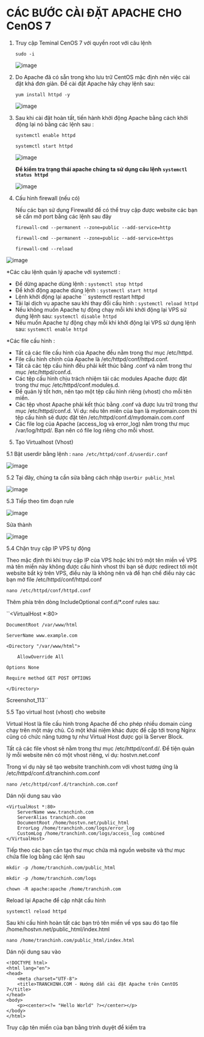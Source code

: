 # CÁC BƯỚC CÀI ĐẶT APACHE CHO CenOS 7

1. Truy cập Teminal CenOS 7 với quyền root với câu lệnh 

   `` sudo -i ``
   
   ![image](https://user-images.githubusercontent.com/97047640/168954554-5bcb3eb6-9767-4ceb-b37e-a57caa94cba8.png)

2. Do Apache đã có sẵn trong kho lưu trữ CentOS mặc định nên việc cài đặt khá đơn giản. Để cài đặt Apache hãy chạy lệnh sau:

   `` yum install httpd -y ``
   
   ![image](https://user-images.githubusercontent.com/97047640/168954874-024db8a4-8a23-48c7-8cba-2e1949a36607.png)

3. Sau khi cài đặt hoàn tất, tiến hành khởi động Apache bằng cách khởi động lại nó bằng các lệnh sau :

   `` systemctl enable httpd ``

   `` systemctl start httpd ``
   
   ![image](https://user-images.githubusercontent.com/97047640/168955130-cecdd341-7d5b-4309-91ef-99cb8c281859.png)

   **Để kiểm tra trạng thái apache chúng ta sử dụng câu lệnh `` systemctl status httpd ``**
   
   ![image](https://user-images.githubusercontent.com/97047640/168955368-5d983a40-c2b4-4ac7-a6c1-7b20cb431fd8.png)

4. Cấu hình firewall (nếu có)

   Nếu các bạn sử dụng Firewalld để có thể truy cập được website các bạn sẽ cần mở port bằng các lệnh sau đây

   `` firewall-cmd --permanent --zone=public --add-service=http ``

   `` firewall-cmd --permanent --zone=public --add-service=https ``

   `` firewall-cmd --reload ``

![image](https://user-images.githubusercontent.com/97047640/168955960-5a8af638-7368-49b2-9869-04fcf0d75b33.png)

*Các câu lệnh quản lý apache với systemctl :
   
   - Để dừng apache dùng lệnh : `` systemctl stop httpd ``
   - Để khởi động apache dùng lệnh : `` systemctl start httpd ``
   - Lệnh khởi động lại apache `` systemctl restart httpd
   - Tải lại dịch vụ apache sau khi thay đổi cấu hình : `` systemctl reload httpd ``
   - Nếu không muốn Apache tự động chạy mỗi khi khởi động lại VPS sử dụng lệnh sau: ``systemctl disable httpd ``
   - Nếu muốn Apache tự động chạy mỗi khi khởi động lại VPS sử dụng lệnh sau: ``systemctl enable httpd``

*Các file cấu hình :

   - Tất cả các file cấu hình của Apache đều nằm trong thư mục /etc/httpd.
   - File cấu hình chính của Apache là /etc/httpd/conf/httpd.conf.
   - Tất cả các tệp cấu hình đều phải kết thúc bằng .conf và nằm trong thư mục /etc/httpd/conf.d.
   - Các tệp cấu hình chịu trách nhiệm tải các modules Apache được đặt trong thư mục /etc/httpd/conf.modules.d.
   - Để quản lý tốt hơn, nên tạo một tệp cấu hình riêng (vhost) cho mỗi tên miền.
   - Các tệp vhost Apache phải kết thúc bằng .conf và được lưu trữ trong thư mục /etc/httpd/conf.d. Ví dụ: nếu tên miền của bạn là mydomain.com thì tệp cấu hình sẽ được đặt tên /etc/httpd/conf.d/mydomain.com.conf
   - Các file log của Apache (access_log và error_log) nằm trong thư mục /var/log/httpd/. Bạn nên có file log riêng cho mỗi vhost.

5. Tạo Virtualhost (Vhost)

5.1 Bật userdir bằng lệnh : ``nano /etc/httpd/conf.d/userdir.conf``

![image](https://user-images.githubusercontent.com/97047640/168957776-ee84a24f-1778-41b1-a450-b5722458d57a.png)

5.2 Tại đây, chúng ta cần sửa bằng cách nhập ``UserDir public_html``

![image](https://user-images.githubusercontent.com/97047640/168958008-1a7ea1c8-8ae4-4c33-8f7f-d6e6ff35338c.png)

5.3 Tiếp theo tìm đoạn rule 

![image](https://user-images.githubusercontent.com/97047640/168958415-f0d9a167-9bd7-4bde-b8b7-f2a24d423905.png)

Sửa thành 

![image](https://user-images.githubusercontent.com/97047640/168958554-b0fb0403-a35f-42d1-8dfe-1fd638f7cac5.png)

5.4 Chặn truy cập IP VPS tự động 

Theo mặc định thì khi truy cập IP của VPS hoặc khi trỏ một tên miền về VPS mà tên miền này không được cấu hình vhost thì bạn sẽ được redirect tới một website bất kỳ trên VPS, điều này là không nên và để hạn chế điều này các bạn mở file /etc/httpd/conf/httpd.conf

   `` nano /etc/httpd/conf/httpd.conf ``

Thêm phía trên dòng IncludeOptional conf.d/*.conf rules sau:
   
``<VirtualHost *:80>

	DocumentRoot /var/www/html
  
	ServerName www.example.com
  
	<Directory "/var/www/html">
  
		AllowOverride All
    
    Options None
    
    Require method GET POST OPTIONS
    
	</Directory>
  
</VirtualHost>
Screenshot_113``

5.5 Tạo virtual host (vhost) cho website

Virtual Host là file cấu hình trong Apache để cho phép nhiều domain cùng chạy trên một máy chủ. Có một khái niệm khác được đề cập tới trong Nginx cũng có chức năng tương tự như Virtual Host được gọi là Server Block.

Tất cả các file vhost sẽ nằm trong thư mục /etc/httpd/conf.d/. Để tiện quản lý mỗi website nên có một vhost riêng, ví dụ: hostvn.net.conf

Trong ví dụ này sẽ tạo website tranchinh.com với vhost tương ứng là /etc/httpd/conf.d/tranchinh.com.conf

`nano /etc/httpd/conf.d/tranchinh.com.conf`

Dán nội dung sau vào

```
<VirtualHost *:80>
	ServerName www.tranchinh.com
	ServerAlias tranchinh.com
	DocumentRoot /home/hostvn.net/public_html
	ErrorLog /home/tranchinh.com/logs/error_log
	CustomLog /home/tranchinh.com/logs/access_log combined
</VirtualHost>
```

Tiếp theo các bạn cần tạo thư mục chứa mã nguồn website và thư mục chứa file log bằng các lệnh sau

`mkdir -p /home/tranchinh.com/public_html`

`mkdir -p /home/tranchinh.com/logs`

`chown -R apache:apache /home/tranchinh.com`

Reload lại Apache để cập nhật cấu hình

`systemctl reload httpd`

Sau khi cấu hình hoàn tất các bạn trỏ tên miền về vps sau đó tạo file /home/hostvn.net/public_html/index.html

`nano /home/tranchinh.com/public_html/index.html`

Dán nội dung sau vào

```
<!DOCTYPE html>
<html lang="en">
<head>
	<meta charset="UTF-8">
	<title>TRANCHINH.COM - Hướng dẫn cài đặt Apache trên CentOS 7</title>
</head>
<body>
	<p><center><?= "Hello World" ?></center></p>
</body>
</html>
```

Truy cập tên miền của bạn bằng trình duyệt để kiểm tra
    

 


